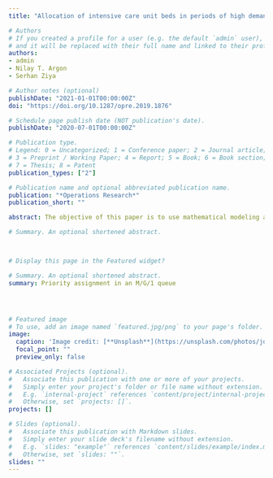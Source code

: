 ```yaml
---
title: "Allocation of intensive care unit beds in periods of high demand"

# Authors
# If you created a profile for a user (e.g. the default `admin` user), write the username (folder name) here
# and it will be replaced with their full name and linked to their profile.
authors:
- admin
- Nilay T. Argon
- Serhan Ziya

# Author notes (optional)
publishDate: "2021-01-01T00:00:00Z"
doi: "https://doi.org/10.1287/opre.2019.1876"

# Schedule page publish date (NOT publication's date).
publishDate: "2020-07-01T00:00:00Z"

# Publication type.
# Legend: 0 = Uncategorized; 1 = Conference paper; 2 = Journal article;
# 3 = Preprint / Working Paper; 4 = Report; 5 = Book; 6 = Book section;
# 7 = Thesis; 8 = Patent
publication_types: ["2"]

# Publication name and optional abbreviated publication name.
publication: "*Operations Research*"
publication_short: ""

abstract: The objective of this paper is to use mathematical modeling and analysis to develop insights into and policies for making bed allocation decisions in an intensive care unit (ICU) of a hospital during periods when patient demand is high. We first develop a stylized mathematical model in which patients’ health conditions change over time according to a Markov chain. In this model, each patient is in one of two possible health stages, one representing the critical and the other representing the highly critical health stage. The ICU has limited bed availability and therefore when a patient arrives and no beds are available, a decision needs to be made as to whether the patient should be admitted to the ICU and if so, which patient in the ICU should be transferred to the general ward. With the objective of minimizing the long-run average mortality rate, we provide analytical characterizations of the optimal policy under certain conditions. Then, based on these analytical results, we propose heuristic methods, which can be used under assumptions that are more general than what is assumed for the mathematical model. Finally, we demonstrate that the proposed heuristic methods work well by a simulation study, which relaxes some of the restrictive assumptions of the mathematical model by considering a more complex transition structure for patient health and allowing for patients to be possibly queued for admission to the ICU and readmitted from the general ward after they are discharged.

# Summary. An optional shortened abstract.



# Display this page in the Featured widget?

# Summary. An optional shortened abstract.
summary: Priority assignment in an M/G/1 queue




# Featured image
# To use, add an image named `featured.jpg/png` to your page's folder.
image:
  caption: 'Image credit: [**Unsplash**](https://unsplash.com/photos/jdD8gXaTZsc)'
  focal_point: ""
  preview_only: false

# Associated Projects (optional).
#   Associate this publication with one or more of your projects.
#   Simply enter your project's folder or file name without extension.
#   E.g. `internal-project` references `content/project/internal-project/index.md`.
#   Otherwise, set `projects: []`.
projects: []

# Slides (optional).
#   Associate this publication with Markdown slides.
#   Simply enter your slide deck's filename without extension.
#   E.g. `slides: "example"` references `content/slides/example/index.md`.
#   Otherwise, set `slides: ""`.
slides: ""
---
```

